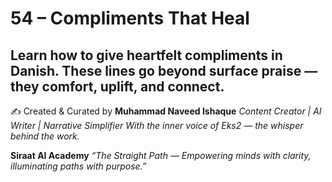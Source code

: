 # 54 – Compliments That Heal

Learn how to give heartfelt compliments in Danish. These lines go beyond surface praise — they comfort, uplift, and connect.
---
✍️ Created & Curated by
**Muhammad Naveed Ishaque**
*Content Creator | AI Writer | Narrative Simplifier*
*With the inner voice of Eks2 — the whisper behind the work.*

**Siraat AI Academy**
*“The Straight Path — Empowering minds with clarity, illuminating paths with purpose.”*
